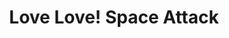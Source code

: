 ---
layout: game
title:  "Love Love! Space Attack"
width: 960
height: 600
desc: "A person moves game files around on the computer, but the copying process gets interrupted, corrupting the files and causing two video game worlds (Dating Sim and Bullet Hell) to merge. Commander Dan Makú, fighting for the intergalactic war, finds himself dating a girl, Ren Aishi, for some reason. All she can see is the dialogue choices he chooses, unaware that the alien war may be having an impact on her, too."
time: 72 hours
made: Ludum Dare 41
jampage: https://ldjam.com/events/ludum-dare/41/love-love-space-attack
display-order: 5
---